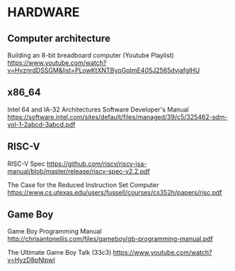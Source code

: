 # HARDWARE

## Computer architecture

Building an 8-bit breadboard computer (Youtube Playlist)
https://www.youtube.com/watch?v=HyznrdDSSGM&list=PLowKtXNTBypGqImE405J2565dvjafglHU

## x86_64

Intel 64 and IA-32 Architectures Software Developer's Manual
https://software.intel.com/sites/default/files/managed/39/c5/325462-sdm-vol-1-2abcd-3abcd.pdf

## RISC-V

RISC-V Spec
https://github.com/riscv/riscv-isa-manual/blob/master/release/riscv-spec-v2.2.pdf

The Case for the Reduced Instruction Set Computer
https://www.cs.utexas.edu/users/fussell/courses/cs352h/papers/risc.pdf

## Game Boy

Game Boy Programming Manual
http://chrisantonellis.com/files/gameboy/gb-programming-manual.pdf

The Ultimate Game Boy Talk (33c3)
https://www.youtube.com/watch?v=HyzD8pNlpwI
